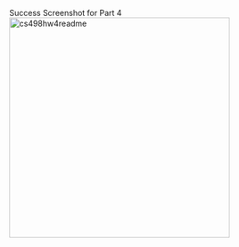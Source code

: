 Success Screenshot for Part 4
<img width="395" alt="cs498hw4readme" src="https://github.com/user-attachments/assets/21573b58-7a84-4688-ae16-c7da264a2c81" />
